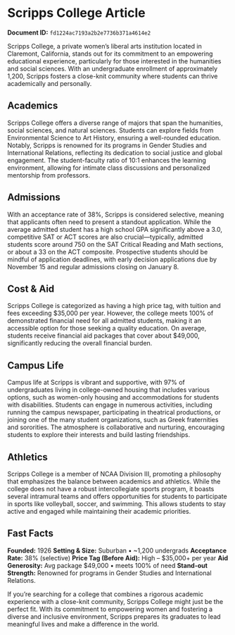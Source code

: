 # Scripps College Article

**Document ID:** `fd1224ac7193a2b2e7736b371a4614e2`

Scripps College, a private women’s liberal arts institution located in Claremont, California, stands out for its commitment to an empowering educational experience, particularly for those interested in the humanities and social sciences. With an undergraduate enrollment of approximately 1,200, Scripps fosters a close-knit community where students can thrive academically and personally.

## Academics
Scripps College offers a diverse range of majors that span the humanities, social sciences, and natural sciences. Students can explore fields from Environmental Science to Art History, ensuring a well-rounded education. Notably, Scripps is renowned for its programs in Gender Studies and International Relations, reflecting its dedication to social justice and global engagement. The student-faculty ratio of 10:1 enhances the learning environment, allowing for intimate class discussions and personalized mentorship from professors.

## Admissions
With an acceptance rate of 38%, Scripps is considered selective, meaning that applicants often need to present a standout application. While the average admitted student has a high school GPA significantly above a 3.0, competitive SAT or ACT scores are also crucial—typically, admitted students score around 750 on the SAT Critical Reading and Math sections, or about a 33 on the ACT composite. Prospective students should be mindful of application deadlines, with early decision applications due by November 15 and regular admissions closing on January 8.

## Cost & Aid
Scripps College is categorized as having a high price tag, with tuition and fees exceeding $35,000 per year. However, the college meets 100% of demonstrated financial need for all admitted students, making it an accessible option for those seeking a quality education. On average, students receive financial aid packages that cover about $49,000, significantly reducing the overall financial burden.

## Campus Life
Campus life at Scripps is vibrant and supportive, with 97% of undergraduates living in college-owned housing that includes various options, such as women-only housing and accommodations for students with disabilities. Students can engage in numerous activities, including running the campus newspaper, participating in theatrical productions, or joining one of the many student organizations, such as Greek fraternities and sororities. The atmosphere is collaborative and nurturing, encouraging students to explore their interests and build lasting friendships.

## Athletics
Scripps College is a member of NCAA Division III, promoting a philosophy that emphasizes the balance between academics and athletics. While the college does not have a robust intercollegiate sports program, it boasts several intramural teams and offers opportunities for students to participate in sports like volleyball, soccer, and swimming. This allows students to stay active and engaged while maintaining their academic priorities.

## Fast Facts
**Founded:** 1926
**Setting & Size:** Suburban • ~1,200 undergrads
**Acceptance Rate:** 38% (selective)
**Price Tag (Before Aid):** High – $35,000+ per year
**Aid Generosity:** Avg package $49,000 • meets 100% of need
**Stand-out Strength:** Renowned for programs in Gender Studies and International Relations.

If you’re searching for a college that combines a rigorous academic experience with a close-knit community, Scripps College might just be the perfect fit. With its commitment to empowering women and fostering a diverse and inclusive environment, Scripps prepares its graduates to lead meaningful lives and make a difference in the world.
